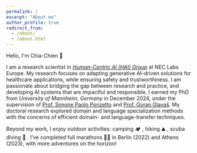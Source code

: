 ```yaml
---
permalink: /
excerpt: "About me"
author_profile: true
redirect_from: 
  - /about/
  - /about.html
---
```


Hello, I'm Chia-Chien 👋 

I am a research scientist in <a href="https://neclab.eu/research-areas/data-science/human-centric-ai"><i>Human-Centric AI (HAI) Group</i></a> at NEC Labs Europe. My research focuses on adapting generative AI-driven solutions for healthcare applications, while ensuring safety and trustworthiness. I am passionate about bridging the gap between research and practice, and developing AI systems that are impactful and responsible.
I earned my PhD from <em>University of Mannheim, Germany</em> in December 2024, under the supervision of [Prof. Simone Paolo Ponzetto](https://www.uni-mannheim.de/dws/people/professors/prof-dr-simone-paolo-ponzetto/) and [Prof. Goran Glavaš](https://sites.google.com/view/goranglavas). My doctoral research explored domain and language specialization methods with the concerns of efficient domain- and language-transfer techniques. 

Beyond my work, I enjoy outdoor activities: camping 🏕️ , hiking ⛰️ , scuba diving 🤿 . I’ve completed full marathons 🏃‍♀️ in Berlin (2022) and Athens (2023), with more adventures on the horizon!
